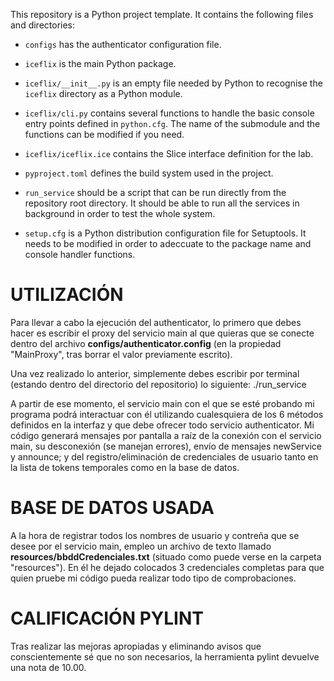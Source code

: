 This repository is a Python project template.
It contains the following files and directories:

- `configs` has the authenticator configuration file.
- `iceflix` is the main Python package.

- `iceflix/__init__.py` is an empty file needed by Python to
  recognise the `iceflix` directory as a Python module.
- `iceflix/cli.py` contains several functions to handle the basic console entry points
  defined in `python.cfg`.
  The name of the submodule and the functions can be modified if you need.
- `iceflix/iceflix.ice` contains the Slice interface definition for the lab.
- `pyproject.toml` defines the build system used in the project.
- `run_service` should be a script that can be run directly from the
  repository root directory. It should be able to run all the services
  in background in order to test the whole system.
- `setup.cfg` is a Python distribution configuration file for Setuptools.
  It needs to be modified in order to adeccuate to the package name and
  console handler functions.

# UTILIZACIÓN

  Para llevar a cabo la ejecución del authenticator, lo primero que debes hacer es escribir el proxy del servicio main al que quieras que se conecte dentro del archivo **configs/authenticator.config** (en la propiedad "MainProxy", tras borrar el valor previamente escrito).

  Una vez realizado lo anterior, simplemente debes escribir por terminal (estando dentro del directorio del repositorio) lo siguiente:
    ./run_service
  
  A partir de ese momento, el servicio main con el que se esté probando mi programa podrá interactuar con él utilizando cualesquiera de los 6 métodos definidos en la interfaz y que debe ofrecer todo servicio authenticator. 
  Mi código generará mensajes por pantalla a raíz de la conexión con el servicio main, su desconexión (se manejan errores), envío de mensajes newService y announce; y del registro/eliminación de credenciales de usuario tanto en la lista de tokens temporales como en la base de datos.


# BASE DE DATOS USADA

  A la hora de registrar todos los nombres de usuario y contreña que se desee por el servicio main, empleo un archivo de texto llamado **resources/bbddCredenciales.txt** (situado como puede verse en la carpeta "resources"). En él he dejado colocados 3 credenciales completas para que quien pruebe mi código pueda realizar todo tipo de comprobaciones.

# CALIFICACIÓN PYLINT

  Tras realizar las mejoras apropiadas y eliminando avisos que conscientemente sé que no son necesarios, la herramienta pylint devuelve una nota de 10.00. 

  